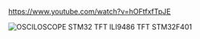 

https://www.youtube.com/watch?v=hOFtfxfTpJE

![OSCILOSCOPE STM32 TFT ILI9486 TFT  STM32F401](https://github.com/offpic/OSCILOSCOPE-STM32-TFT-ILI9486-TFT-STM32F401/assets/31142397/58a7ca50-285f-419a-a3f2-8f5ee7c22d58)
